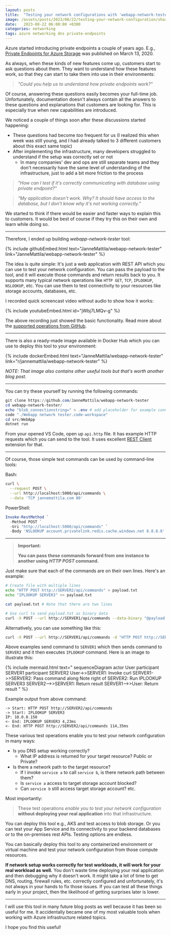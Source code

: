 ```yaml
---
layout: posts
title:  "Testing your network configurations with 'webapp-network-tester' tool"
image: /assets/posts/2023/08/22/testing-your-network-configuration/share.png
date:   2023-08-22 06:00:00 +0300
categories: networking
tags: azure networking dns private-endpoints
---
```

Azure started introducing private endpoints a couple of years ago.
E.g., [Private Endpoints for Azure Storage](https://azure.microsoft.com/en-us/updates/private-endpoints-for-azure-storage/)
was published on March 13, 2020.

As always, when these kinds of new features come up, customers start to ask questions about them. 
They want to understand how these features work, so that they can start to take them into use
in their environments:

> _"Could you help us to understand how private endpoints work?"_

Of course, answering these questions easily becomes your full-time job.
Unfortunately, documentation doesn't always contain all the answers to these questions
and explanations that customers are looking for. 
This is especially true when new capabilities are introduced.

We noticed a couple of things soon after these discussions started happening:

- These questions had become _too_ frequent for us (I realized this when week was still young, and I had already talked to 3 different customers about this exact same topic)
- After implementing the infrastructure, many developers struggled to understand if the setup was correctly set or not 
  - In many companies' dev and ops are still separate teams and they don't necessarily have the same level of understanding of the infrastructure, just to add a bit more friction to the process

> _"How can I test if it's correctly communicating with database using private endpoint?"_

> _"My application doesn't work. Why? It should have access to the database, but I don't know why it's not working correctly."_

We started to think if there would be easier and faster ways to explain this to customers.
It would be best of course if they try this on their own and learn while doing so.

---

Therefore, I ended up building *webapp-network-tester* tool:

{% include githubEmbed.html text="JanneMattila/webapp-network-tester" link="JanneMattila/webapp-network-tester" %}

The idea is quite simple: It's just a web application with REST API which 
you can use to test your network configuration. You can pass the payload
to the tool, and it will execute those commands and return results back to you.
It supports many typical network operations like `HTTP GET`, `TCP`, `IPLOOKUP`, `NSLOOKUP`, etc.
You can use them to test connectivity to your resources like storage accounts, databases, etc.

I recorded quick screencast video without audio to show how it works:

{% include youtubeEmbed.html id="jWbj7LMQv-g" %}

The above recording just showed the basic functionality. Read more about the [supported operations from GitHub](https://github.com/JanneMattila/webapp-network-tester#supported-operations).

---

There is also a ready-made image available in Docker Hub which you can use to deploy this tool to your environment:

{% include dockerEmbed.html text="JanneMattila/webapp-network-tester" link="r/jannemattila/webapp-network-tester" %}

_NOTE: That image also contains other useful tools but that's worth another blog post._

---

You can try these yourself by running the following commands:

```powershell
git clone https://github.com/JanneMattila/webapp-network-tester
cd webapp-network-tester/
echo "blob_connectionstring=" > .env # add placeholder for example connection string
code "./Webapp network tester.code-workspace"
cd src/WebApp
dotnet run
```

From your opened VS Code, open up `api.http` file. It has example HTTP
requests which you can send to the tool. It uses excellent [REST Client](https://marketplace.visualstudio.com/items?itemName=humao.rest-client) extension for that.

---

Of course, those simple test commands can be used by command-line tools:

Bash:

```bash
curl \
  --request POST \
  --url http://localhost:5000/api/commands \
  --data 'TCP jannemattila.com 80' 
```

PowerShell:

```powershell
Invoke-RestMethod `
  -Method POST `
  -Uri "http://localhost:5000/api/commands" `
  -Body 'NSLOOKUP account.privatelink.redis.cache.windows.net 8.8.8.8'
```

---

> **Important:**
>
> **You can pass these commands forward from one instance to another
> using _HTTP POST_ command.**

Just make sure that each of the commands are on their own lines. Here's an example:

```bash
# Create file with multiple lines
echo "HTTP POST http://SERVER2/api/commands" > payload.txt
echo "IPLOOKUP SERVER3" >> payload.txt

cat payload.txt # Note that there are two lines

# Use curl to send payload.txt as binary data
curl -X POST --url http://SERVER1/api/commands --data-binary "@payload.txt"
```

Alternatively, you can use something like this:

```bash
curl -X POST --url http://SERVER1/api/commands -d "HTTP POST http://SERVER2/api/commands%0AIPLOOKUP SERVER3"
```

Above examples send command to `SERVER1` which then sends command to `SERVER2` and it then executes `IPLOOKUP` command.
Here is an image to illustrate this:

{% include mermaid.html text="
sequenceDiagram
    actor User
    participant SERVER1
    participant SERVER2
    User->>SERVER1: Invoke curl
    SERVER1->>SERVER2: Pass command along
    Note right of SERVER2: Run IPLOOKUP SERVER3
    SERVER2-->>SERVER1: Return result
    SERVER1-->>User: Return result
" %}

Example output from above command:

```text
-> Start: HTTP POST http://SERVER2/api/commands
-> Start: IPLOOKUP SERVER3
IP: 10.0.0.150
<- End: IPLOOKUP SERVER3 4,23ms
<- End: HTTP POST http://SERVER2/api/commands 114,35ms
```

These various test operations enable you to test your network configuration in many ways:

- Is you DNS setup working correctly?
  - What IP address is returned for your target resource? Public or Private?
- Is there a network path to the target resource?
  - If I invoke `service a` to call `service b`, is there network path between them?
  - Is `service a` access to target storage account blocked?
  - Can `service b` still access target storage account?
etc.

Most importantly:

> These test operations _enable you to test your network configuration_
> **without deploying your real application** into that infrastructure.

You can deploy this tool e.g., AKS and test access to blob storage. 
Or you can test your App Service and its connectivity to your backend databases
or to the on-premises rest APIs. Testing options are endless.

You can basically deploy this tool to any containerized environment or virtual machine
and test your network configuration from those compute resources.

**If network setup works correctly for test workloads, it will work for your real workload as well.**
You don't waste time deploying your real application and then debugging why it doesn't work.
It might take a lot of time to get DNS, routing, firewall rules, etc. correctly configured
and unfortunately, it's not always in your hands to fix those issues.
If you can test all these things early in your project, 
then the likelihood of getting surprises later is lower.

---

I will use this tool in many future blog posts as well because it has been so useful for me.
It accidentally became one of my most valuable tools when working with Azure infrastructure
related topics.

I hope you find this useful!
